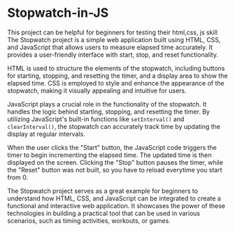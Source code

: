# Stopwatch-in-JS

This project can be helpful for beginners for testing their html,css, js skill
The Stopwatch project is a simple web application built using HTML, CSS, and JavaScript that allows users to measure elapsed time accurately. It provides a user-friendly interface with start, stop, and reset functionality.

HTML is used to structure the elements of the stopwatch, including buttons for starting, stopping, and resetting the timer, and a display area to show the elapsed time. CSS is employed to style and enhance the appearance of the stopwatch, making it visually appealing and intuitive for users.

JavaScript plays a crucial role in the functionality of the stopwatch. It handles the logic behind starting, stopping, and resetting the timer. By utilizing JavaScript's built-in functions like `setInterval()` and `clearInterval()`, the stopwatch can accurately track time by updating the display at regular intervals.

When the user clicks the "Start" button, the JavaScript code triggers the timer to begin incrementing the elapsed time. The updated time is then displayed on the screen. Clicking the "Stop" button pauses the timer, while the "Reset" button was not built, so you have to reload everytime you start from 0.

The Stopwatch project serves as a great example for beginners to understand how HTML, CSS, and JavaScript can be integrated to create a functional and interactive web application. It showcases the power of these technologies in building a practical tool that can be used in various scenarios, such as timing activities, workouts, or games.
